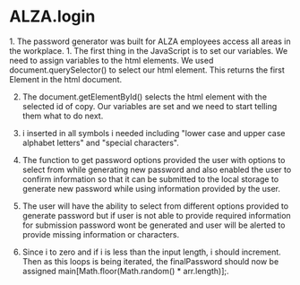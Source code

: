# ALZA.login

<MAIN GOAL>
1. The password generator was built for ALZA employees access all areas in the workplace.

<PROJECT>
1. The first thing in the JavaScript is to set our variables. We need to assign variables to the html elements. We used document.querySelector() to select our html element. This returns the first Element in the html document.

2. The document.getElementById() selects the html element with the selected id of copy. Our variables are set and we need to start telling them what to do next.

3.  i inserted in all symbols i needed including "lower case and upper case alphabet letters" and "special characters".

4. The function to get password options provided the user with options to select from while generating new password and also enabled the user to confirm information so that it can be submitted to the local storage to generate new password while using information provided by the user.

5. The user will have the ability to select from different options provided to generate password but if user is not able to provide required information for submission password wont be generated and user will be alerted to provide missing information or characters.

6. Since i to zero and if i is less than the input length, i should increment. Then as this loops is being iterated, the finalPassword should now be assigned main[Math.floor(Math.random() * arr.length)];.
